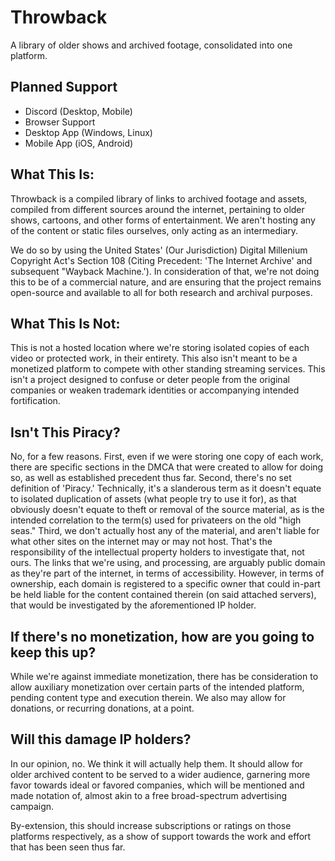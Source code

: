 # Throwback
A library of older shows and archived footage, consolidated into one platform.

## Planned Support
* Discord (Desktop, Mobile)
* Browser Support
* Desktop App (Windows, Linux)
* Mobile App (iOS, Android)

## What This Is:
Throwback is a compiled library of links to archived footage and assets, compiled from different sources around the internet, pertaining to older shows, cartoons, and other forms of entertainment. We aren't hosting any of the content or static files ourselves, only acting as an intermediary.

We do so by using the United States' (Our Jurisdiction) Digital Millenium Copyright Act's Section 108 (Citing Precedent: 'The Internet Archive' and subsequent "Wayback Machine.'). In consideration of that, we're not doing this to be of a commercial nature, and are ensuring that the project remains open-source and available to all for both research and archival purposes.

## What This Is Not:
This is not a hosted location where we're storing isolated copies of each video or protected work, in their entirety. This also isn't meant to be a monetized platform to compete with other standing streaming services. This isn't a project designed to confuse or deter people from the original companies or weaken trademark identities or accompanying intended fortification.

## Isn't This Piracy?
No, for a few reasons. First, even if we were storing one copy of each work, there are specific sections in the DMCA that were created to allow for doing so, as well as established precedent thus far. Second, there's no set definition of 'Piracy.' Technically, it's a slanderous term as it doesn't equate to isolated duplication of assets (what people try to use it for), as that obviously doesn't equate to theft or removal of the source material, as is the intended correlation to the term(s) used for privateers on the old "high seas." Third, we don't actually host any of the material, and aren't liable for what other sites on the internet may or may not host. That's the responsibility of the intellectual property holders to investigate that, not ours. The links that we're using, and processing, are arguably public domain as they're part of the internet, in terms of accessibility. However, in terms of ownership, each domain is registered to a specific owner that could in-part be held liable for the content contained therein (on said attached servers), that would be investigated by the aforementioned IP holder.

## If there's no monetization, how are you going to keep this up?
While we're against immediate monetization, there has be consideration to allow auxiliary monetization over certain parts of the intended platform, pending content type and execution therein. We also may allow for donations, or recurring donations, at a point.

## Will this damage IP holders?
In our opinion, no. We think it will actually help them. It should allow for older archived content to be served to a wider audience, garnering more favor towards ideal or favored companies, which will be mentioned and made notation of, almost akin to a free broad-spectrum advertising campaign.

By-extension, this should increase subscriptions or ratings on those platforms respectively, as a show of support towards the work and effort that has been seen thus far. 
